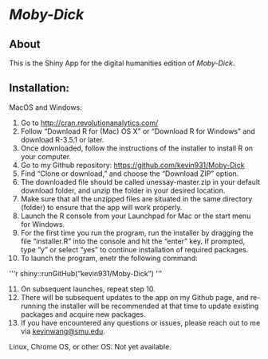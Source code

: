 # *Moby-Dick*

## About

This is the Shiny App for the digital humanities edition of *Moby-Dick*.

## Installation:

MacOS and Windows:

1.	Go to http://cran.revolutionanalytics.com/
2.	Follow “Download R for (Mac) OS X” or “Download R for Windows” and download R-3.5.1 or later.
3.	Once downloaded, follow the instructions of the installer to install R on your computer.
4.	Go to my Github repository: https://github.com/kevin931/Moby-Dick
5.	Find “Clone or download,” and choose the “Download ZIP” option.
6.	The downloaded file should be called unessay-master.zip in your default download folder, and unzip the folder in your desired location.
7.	Make sure that all the unzipped files are situated in the same directory (folder) to ensure that the app will work properly.
8.	Launch the R console from your Launchpad for Mac or the start menu for Windows.
9.	For the first time you run the program, run the installer by dragging the file “installer.R” into the console and hit the “enter” key. If prompted, type “y” or select “yes” to continue installation of required packages.
10.	To launch the program, enetr the following command:

'''r
  shiny::runGitHub(“kevin931/Moby-Dick”)
'''

11.	On subsequent launches, repeat step 10.
12.	There will be subsequent updates to the app on my Github page, and re-running the installer will be recommended at that time to update existing packages and acquire new packages.
13.	If you have encountered any questions or issues, please reach out to me via kevinwang@smu.edu.


Linux, Chrome OS, or other OS: Not yet available.
